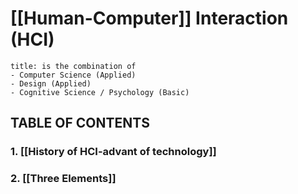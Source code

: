 # [[Human-Computer]] Interaction (HCI)

```ad-summary
title: is the combination of 
- Computer Science (Applied)
- Design (Applied)
- Cognitive Science / Psychology (Basic)
```

## TABLE OF CONTENTS
### 1. [[History of HCI-advant of technology]]
### 2. [[Three Elements]]
